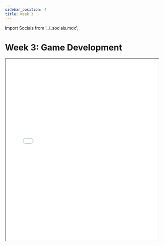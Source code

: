 ```yaml
---
sidebar_position: 4
title: Week 3
---
```


import Socials from '../_socials.mdx';

<Socials />

# Week 3: Game Development 
<iframe src="/presentations/spring2025/ACM_Meeting_02_26_25.pdf" width="100%" height="600px"></iframe>